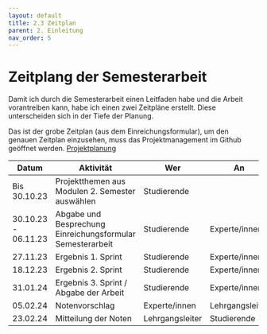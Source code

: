 ```yaml
---
layout: default
title: 2.3 Zeitplan
parent: 2. Einleitung
nav_order: 5
---
```


# Zeitplang der Semesterarbeit

Damit ich durch die Semesterarbeit einen Leitfaden habe und die Arbeit vorantreiben kann, habe ich einen zwei Zeitpläne erstellt. Diese unterscheiden sich in der Tiefe der Planung. 

Das ist der grobe Zeitplan (aus dem Einreichungsformular), um den genauen Zeitplan einzusehen, muss das Projektmanagement im Github geöffnet werden. [Projektplanung](https://github.com/users/Bazzako/projects/3/views/4)

| **Datum**           | **Aktivität**                                              | **Wer**         | **An**          |
| ------------------- | ---------------------------------------------------------- | --------------- | --------------- |
| Bis 30.10.23        | Projektthemen aus Modulen 2. Semester auswählen            | Studierende     |                 |
| 30.10.23 - 06.11.23 | Abgabe und Besprechung Einreichungsformular Semesterarbeit | Studierende     | Experte/innen   |
| 27.11.23            | Ergebnis 1. Sprint                                         | Studierende     | Experte/innen   |
| 18.12.23            | Ergebnis 2. Sprint                                         | Studierende     | Experte/innen   |
| 31.01.24            | Ergebnis 3. Sprint / Abgabe der Arbeit                     | Studierende     | Experte/innen   |
| 05.02.24            | Notenvorschlag                                             | Experte/innen   | Lehrgangsleiter |
| 23.02.24            | Mitteilung der Noten                                       | Lehrgangsleiter | Studierende     | 

